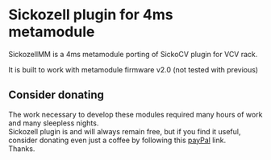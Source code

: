 # **Sickozell plugin for 4ms metamodule**  

SickozellMM is a 4ms metamodule porting of SickoCV plugin for VCV rack.

It is built to work with metamodule firmware v2.0 (not tested with previous)

## **Consider donating**  
The work necessary to develop these modules required many hours of work and many sleepless nights.  
Sickozell plugin is and will always remain free, but if you find it useful, consider donating even just a coffee by following this [payPal](https://paypal.me/sickozell) link.  
Thanks.
